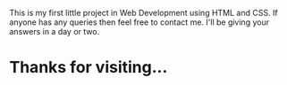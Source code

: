 This is my first little project in Web Development using HTML and CSS.
If anyone has any queries then feel free to contact me.
I'll be giving your answers in a day or two.

# Thanks for visiting...
